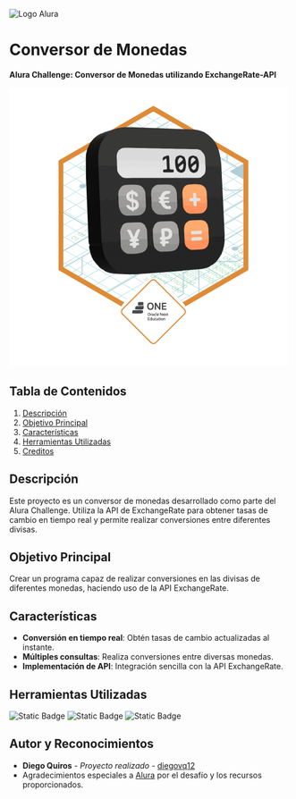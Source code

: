 ![Logo Alura](https://media.licdn.com/dms/image/D5622AQGs6LsoRCsSmQ/feedshare-shrink_2048_1536/0/1682569167851?e=2147483647&v=beta&t=5DzfeL6KOhq_-woBzBhB5BNCBmUvIbkQZgmtI33OcCs)

# Conversor de Monedas
**Alura Challenge: Conversor de Monedas utilizando ExchangeRate-API**

![insignia Desafio](Badge-Conversor.png)

## Tabla de Contenidos
1. [Descripción](#descripción)
2. [Objetivo Principal](#objetivo-principal)
3. [Características](#características)
4. [Herramientas Utilizadas](#herramientas-utilizadas)
5. [Creditos](#Autor-y-Reconocimientos)

## Descripción
Este proyecto es un conversor de monedas desarrollado como parte del Alura Challenge. Utiliza la API de ExchangeRate para obtener tasas de cambio en tiempo real y permite realizar conversiones entre diferentes divisas.

## Objetivo Principal
Crear un programa capaz de realizar conversiones en las divisas de diferentes monedas, haciendo uso de la API ExchangeRate.

## Características
- **Conversión en tiempo real**: Obtén tasas de cambio actualizadas al instante.
- **Múltiples consultas**: Realiza conversiones entre diversas monedas.
- **Implementación de API**: Integración sencilla con la API ExchangeRate.

## Herramientas Utilizadas
![Static Badge](https://img.shields.io/badge/ExchangeRate_API-red)
![Static Badge](https://img.shields.io/badge/Gson_2.11.0-blue)
![Static Badge](https://img.shields.io/badge/Java_17-orange)

## Autor y Reconocimientos
- **Diego Quiros** - *Proyecto realizado* - [diegovq12](https://github.com/diegovq12)
- Agradecimientos especiales a [Alura](https://www.alura.com.br) por el desafío y los recursos proporcionados.
